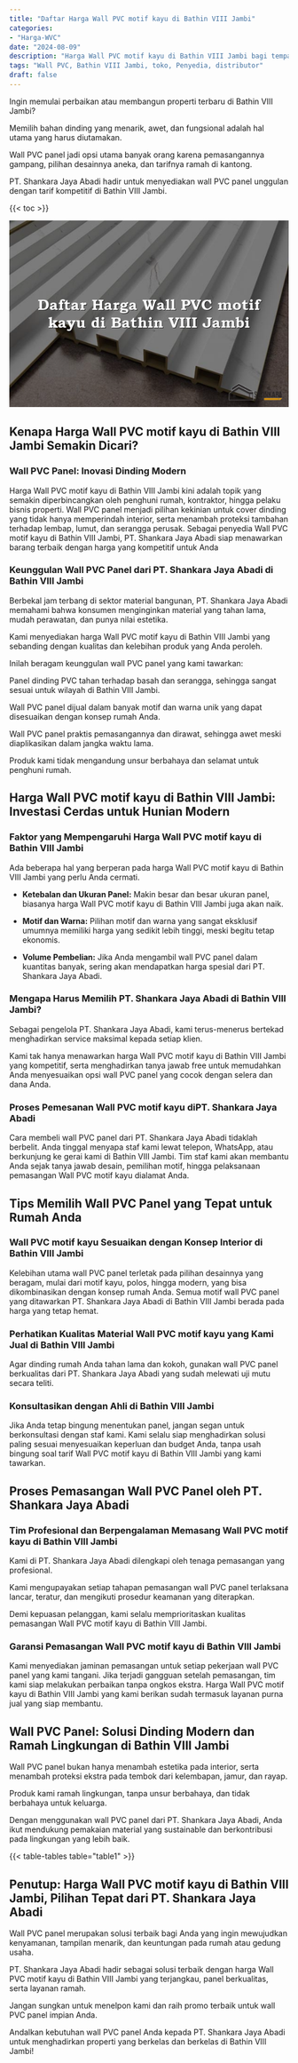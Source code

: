 ```yaml
---
title: "Daftar Harga Wall PVC motif kayu di Bathin VIII Jambi"
categories: 
- "Harga-WVC"
date: "2024-08-09"
description: "Harga Wall PVC motif kayu di Bathin VIII Jambi bagi tempat tinggal, office, dan ritel. Material terbaik, beragam motif, variasi warna modern, beserta jasa instalasi dikerjakan oleh tenaga ahli profesional serta jaminan resmi!|Servis penyediaan Wall PVC motif kayu di Bathin VIII Jambi untuk kebutuhan tempat tinggal, office, maupun gerai, beserta produk terbaik dan penempatan oleh tenaga ahli ahli serta kepastian resmi.|Alternatif Wall PVC motif kayu di Bathin VIII Jambi yang terbukti bagi rumah, kantor, serta toko, bersama material unggulan dan pemasangan oleh teknisi profesional serta kepastian resmi.|Distribusi Wall PVC motif kayu di Bathin VIII Jambi untuk tempat tinggal, office, serta gerai, dengan panel terbaik dan pemasangan dikerjakan oleh tim berpengalaman, dilengkapi dengan garansi resmi.}"
tags: "Wall PVC, Bathin VIII Jambi, toko, Penyedia, distributor"
draft: false
---
```


Ingin memulai perbaikan atau membangun properti terbaru di Bathin VIII Jambi?

Memilih bahan dinding yang menarik, awet, dan fungsional adalah hal utama yang harus diutamakan.

Wall PVC panel jadi opsi utama banyak orang karena pemasangannya gampang, pilihan desainnya aneka, dan tarifnya ramah di kantong.

PT. Shankara Jaya Abadi hadir untuk menyediakan wall PVC panel unggulan dengan tarif kompetitif di Bathin VIII Jambi.

{{< toc >}}

![Daftar Harga Wall PVC motif kayu di Bathin VIII Jambi](/images/Harga-WVC/Daftar-Harga-Wall-PVC-motif-kayu-di-Bathin-VIII-Jambi.png)


## Kenapa Harga Wall PVC motif kayu di Bathin VIII Jambi Semakin Dicari?

### Wall PVC Panel: Inovasi Dinding Modern

Harga Wall PVC motif kayu di Bathin VIII Jambi kini adalah topik yang semakin diperbincangkan oleh penghuni rumah, kontraktor, hingga pelaku bisnis properti. Wall PVC panel menjadi pilihan kekinian untuk cover dinding yang tidak hanya memperindah interior, serta menambah proteksi tambahan terhadap lembap, lumut, dan serangga perusak. Sebagai penyedia Wall PVC motif kayu di Bathin VIII Jambi, PT. Shankara Jaya Abadi siap menawarkan barang terbaik dengan harga yang kompetitif untuk Anda

### Keunggulan Wall PVC Panel dari PT. Shankara Jaya Abadi di Bathin VIII Jambi

Berbekal jam terbang di sektor material bangunan, PT. Shankara Jaya Abadi memahami bahwa konsumen menginginkan material yang tahan lama, mudah perawatan, dan punya nilai estetika.

Kami menyediakan harga Wall PVC motif kayu di Bathin VIII Jambi yang sebanding dengan kualitas dan kelebihan produk yang Anda peroleh.

Inilah beragam keunggulan wall PVC panel yang kami tawarkan:

Panel dinding PVC tahan terhadap basah dan serangga, sehingga sangat sesuai untuk wilayah di Bathin VIII Jambi.

Wall PVC panel dijual dalam banyak motif dan warna unik yang dapat disesuaikan dengan konsep rumah Anda.

Wall PVC panel praktis pemasangannya dan dirawat, sehingga awet meski diaplikasikan dalam jangka waktu lama.

Produk kami tidak mengandung unsur berbahaya dan selamat untuk penghuni rumah.

## Harga Wall PVC motif kayu di Bathin VIII Jambi: Investasi Cerdas untuk Hunian Modern

### Faktor yang Mempengaruhi Harga Wall PVC motif kayu di Bathin VIII Jambi

Ada beberapa hal yang berperan pada harga Wall PVC motif kayu di Bathin VIII Jambi yang perlu Anda cermati.

- **Ketebalan dan Ukuran Panel:** Makin besar dan besar ukuran panel, biasanya harga Wall PVC motif kayu di Bathin VIII Jambi juga akan naik.

- **Motif dan Warna:** Pilihan motif dan warna yang sangat eksklusif umumnya memiliki harga yang sedikit lebih tinggi, meski begitu tetap ekonomis.

- **Volume Pembelian:** Jika Anda mengambil wall PVC panel dalam kuantitas banyak, sering akan mendapatkan harga spesial dari PT. Shankara Jaya Abadi.

### Mengapa Harus Memilih PT. Shankara Jaya Abadi di Bathin VIII Jambi?

Sebagai pengelola PT. Shankara Jaya Abadi, kami terus-menerus bertekad menghadirkan service maksimal kepada setiap klien.

Kami tak hanya menawarkan harga Wall PVC motif kayu di Bathin VIII Jambi yang kompetitif, serta menghadirkan tanya jawab free untuk memudahkan Anda menyesuaikan opsi wall PVC panel yang cocok dengan selera dan dana Anda.

### Proses Pemesanan Wall PVC motif kayu diPT. Shankara Jaya Abadi

Cara membeli wall PVC panel dari PT. Shankara Jaya Abadi tidaklah berbelit. Anda tinggal menyapa staf kami lewat telepon, WhatsApp, atau berkunjung ke gerai kami di Bathin VIII Jambi. Tim staf kami akan membantu Anda sejak tanya jawab desain, pemilihan motif, hingga pelaksanaan pemasangan Wall PVC motif kayu dialamat Anda.

## Tips Memilih Wall PVC Panel yang Tepat untuk Rumah Anda

### Wall PVC motif kayu Sesuaikan dengan Konsep Interior di Bathin VIII Jambi

Kelebihan utama wall PVC panel terletak pada pilihan desainnya yang beragam, mulai dari motif kayu, polos, hingga modern, yang bisa dikombinasikan dengan konsep rumah Anda. Semua motif wall PVC panel yang ditawarkan PT. Shankara Jaya Abadi di Bathin VIII Jambi berada pada harga yang tetap hemat.

### Perhatikan Kualitas Material Wall PVC motif kayu yang Kami Jual di Bathin VIII Jambi

Agar dinding rumah Anda tahan lama dan kokoh, gunakan wall PVC panel berkualitas dari PT. Shankara Jaya Abadi yang sudah melewati uji mutu secara teliti.

### Konsultasikan dengan Ahli di Bathin VIII Jambi

Jika Anda tetap bingung menentukan panel, jangan segan untuk berkonsultasi dengan staf kami. Kami selalu siap menghadirkan solusi paling sesuai menyesuaikan keperluan dan budget Anda, tanpa usah bingung soal tarif Wall PVC motif kayu di Bathin VIII Jambi yang kami tawarkan.

## Proses Pemasangan Wall PVC Panel oleh PT. Shankara Jaya Abadi

### Tim Profesional dan Berpengalaman Memasang Wall PVC motif kayu di Bathin VIII Jambi

Kami di PT. Shankara Jaya Abadi dilengkapi oleh tenaga pemasangan yang profesional.

Kami mengupayakan setiap tahapan pemasangan wall PVC panel terlaksana lancar, teratur, dan mengikuti prosedur keamanan yang diterapkan.

Demi kepuasan pelanggan, kami selalu memprioritaskan kualitas pemasangan Wall PVC motif kayu di Bathin VIII Jambi.

### Garansi Pemasangan Wall PVC motif kayu di Bathin VIII Jambi

Kami menyediakan jaminan pemasangan untuk setiap pekerjaan wall PVC panel yang kami tangani. Jika terjadi gangguan setelah pemasangan, tim kami siap melakukan perbaikan tanpa ongkos ekstra. Harga Wall PVC motif kayu di Bathin VIII Jambi yang kami berikan sudah termasuk layanan purna jual yang siap membantu.

## Wall PVC Panel: Solusi Dinding Modern dan Ramah Lingkungan di Bathin VIII Jambi

Wall PVC panel bukan hanya menambah estetika pada interior, serta menambah proteksi ekstra pada tembok dari kelembapan, jamur, dan rayap.

Produk kami ramah lingkungan, tanpa unsur berbahaya, dan tidak berbahaya untuk keluarga.

Dengan menggunakan wall PVC panel dari PT. Shankara Jaya Abadi, Anda ikut mendukung pemakaian material yang sustainable dan berkontribusi pada lingkungan yang lebih baik.

{{< table-tables table="table1" >}}

## Penutup: Harga Wall PVC motif kayu di Bathin VIII Jambi, Pilihan Tepat dari PT. Shankara Jaya Abadi

Wall PVC panel merupakan solusi terbaik bagi Anda yang ingin mewujudkan kenyamanan, tampilan menarik, dan keuntungan pada rumah atau gedung usaha.

PT. Shankara Jaya Abadi hadir sebagai solusi terbaik dengan harga Wall PVC motif kayu di Bathin VIII Jambi yang terjangkau, panel berkualitas, serta layanan ramah.

Jangan sungkan untuk menelpon kami dan raih promo terbaik untuk wall PVC panel impian Anda.

Andalkan kebutuhan wall PVC panel Anda kepada PT. Shankara Jaya Abadi untuk menghadirkan properti yang berkelas dan berkelas di Bathin VIII Jambi!